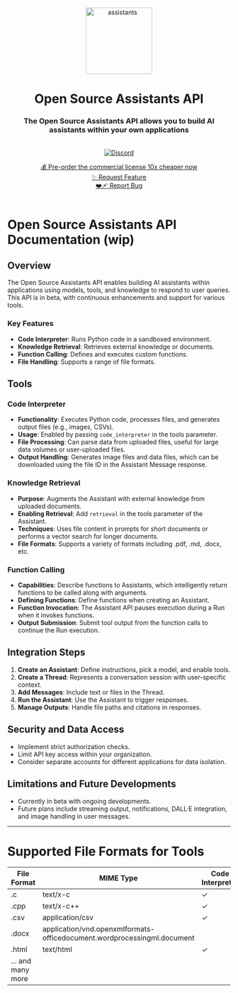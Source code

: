 <br />


<p align="center">
<img width="150" alt="assistants" src="https://github.com/louis030195/assistants/assets/25003283/499b65e0-38fb-464b-a4d3-bb7f83f2a81b">
  <h1 align="center">Open Source Assistants API</h1>

  <h3 align="center">The Open Source Assistants API allows you to build AI assistants within your own applications</h3>

  <p align="center">
    <br />
    <a href="https://discord.gg/xxx"><img alt="Discord" src="https://img.shields.io/discord/1066022656845025310?color=black&style=for-the-badge"></a>
    <br />
    <div align="center">
      <a href="stripelink">💰 Pre-order the commercial license 10x cheaper now</a>
      <br />
      <a href="https://github.com/louis030195/assistants/issues/new?assignees=&labels=enhancement">✨ Request Feature</a>
      <br />
      <a href="https://github.com/louis030195/assistants/issues/new?assignees=&labels=bug">❤️‍🩹 Report Bug</a>
    </div>
    <br />
  </p>
</p>


# Open Source Assistants API Documentation (wip)

## Overview
The Open Source Assistants API enables building AI assistants within applications using models, tools, and knowledge to respond to user queries. This API is in beta, with continuous enhancements and support for various tools.

### Key Features
- **Code Interpreter**: Runs Python code in a sandboxed environment.
- **Knowledge Retrieval**: Retrieves external knowledge or documents.
- **Function Calling**: Defines and executes custom functions.
- **File Handling**: Supports a range of file formats.

## Tools

### Code Interpreter
- **Functionality**: Executes Python code, processes files, and generates output files (e.g., images, CSVs).
- **Usage**: Enabled by passing `code_interpreter` in the tools parameter.
- **File Processing**: Can parse data from uploaded files, useful for large data volumes or user-uploaded files.
- **Output Handling**: Generates image files and data files, which can be downloaded using the file ID in the Assistant Message response.

### Knowledge Retrieval
- **Purpose**: Augments the Assistant with external knowledge from uploaded documents.
- **Enabling Retrieval**: Add `retrieval` in the tools parameter of the Assistant.
- **Techniques**: Uses file content in prompts for short documents or performs a vector search for longer documents.
- **File Formats**: Supports a variety of formats including .pdf, .md, .docx, etc.

### Function Calling
- **Capabilities**: Describe functions to Assistants, which intelligently return functions to be called along with arguments.
- **Defining Functions**: Define functions when creating an Assistant.
- **Function Invocation**: The Assistant API pauses execution during a Run when it invokes functions.
- **Output Submission**: Submit tool output from the function calls to continue the Run execution.

## Integration Steps
1. **Create an Assistant**: Define instructions, pick a model, and enable tools.
2. **Create a Thread**: Represents a conversation session with user-specific context.
3. **Add Messages**: Include text or files in the Thread.
4. **Run the Assistant**: Use the Assistant to trigger responses.
5. **Manage Outputs**: Handle file paths and citations in responses.

## Security and Data Access
- Implement strict authorization checks.
- Limit API key access within your organization.
- Consider separate accounts for different applications for data isolation.

## Limitations and Future Developments
- Currently in beta with ongoing developments.
- Future plans include streaming output, notifications, DALL·E integration, and image handling in user messages.

---

# Supported File Formats for Tools
| File Format | MIME Type | Code Interpreter | Retrieval |
|-------------|-----------|-------------------|-----------|
| .c          | text/x-c  | ✓                 |           |
| .cpp        | text/x-c++| ✓                 |           |
| .csv        | application/csv | ✓           | ✓         |
| .docx       | application/vnd.openxmlformats-officedocument.wordprocessingml.document | | ✓ |
| .html       | text/html | ✓                 |           |
| ... and many more |
